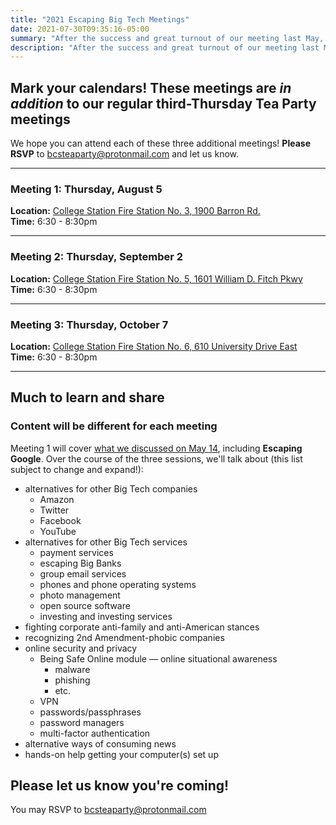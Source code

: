 ```yaml
---
title: "2021 Escaping Big Tech Meetings"
date: 2021-07-30T09:35:16-05:00
summary: "After the success and great turnout of our meeting last May, we're dedicating three separate meetings to the topic of Escaping Big Tech"
description: "After the success and great turnout of our meeting last May, we're dedicating three separate meetings to the topic of Escaping Big Tech"
---
```


## Mark your calendars! These meetings are *in addition* to our regular third-Thursday Tea Party meetings 

We hope you can attend each of these three additional meetings! **Please RSVP** to [bcsteaparty@protonmail.com](mailto:bcsteaparty@protonmail.com) and let us know.  

<hr style="margin-block-start: 0.25em;margin-block-end: 0.25em;">

### Meeting 1: <span class="hilite">Thursday, August 5</span>    

**Location:** [College Station Fire Station No. 3, 1900 Barron Rd.](https://cstx.gov/departments___city_hall/fire/fire_stations___facilities)  
**Time:** 6:30 - 8:30pm   

<hr style="margin-block-start: 0.25em;margin-block-end: 0.25em;">

### Meeting 2: <span class="hilite">Thursday, September 2</span>   

**Location:** [College Station Fire Station No. 5, 1601 William D. Fitch Pkwy](https://cstx.gov/departments___city_hall/fire/fire_stations___facilities)  
**Time:** 6:30 - 8:30pm 
 
<hr style="margin-block-start: 0.25em;margin-block-end: 0.25em;">

### Meeting 3: <span class="hilite">Thursday, October 7</span>    

**Location:** [College Station Fire Station No. 6, 610 University Drive East](https://cstx.gov/departments___city_hall/fire/fire_stations___facilities)  
**Time:** 6:30 - 8:30pm 

<hr style="margin-block-start: 0.25em;margin-block-end: 0.25em;">

## Much to learn and share

### Content will be different for each meeting

Meeting 1 will cover [what we discussed on May 14](https://www.bcsteaparty.com/post/2021-may-big-tech/), including **Escaping Google**. Over the course of the three sessions, we'll talk about (this list subject to change and expand!):

- alternatives for other Big Tech companies
    - Amazon
    - Twitter
    - Facebook
    - YouTube
- alternatives for other Big Tech services
    - payment services
    - escaping Big Banks
    - group email services
    - phones and phone operating systems
    - photo management
    - open source software
    - investing and investing services
- fighting corporate anti-family and anti-American stances
- recognizing 2nd Amendment-phobic companies
- online security and privacy 
    - Being Safe Online module &mdash; online situational awareness
        - malware
        - phishing
        - etc.
    - VPN
    - passwords/passphrases
    - password managers
    - multi-factor authentication
- alternative ways of consuming news
- hands-on help getting your computer(s) set up

## Please let us know you're coming! 

You may RSVP to [bcsteaparty@protonmail.com](mailto:bcsteaparty@protonmail.com)  
